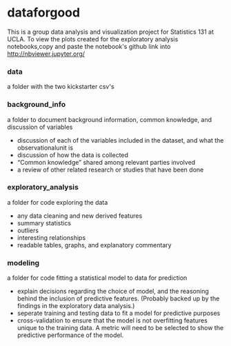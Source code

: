 # dataforgood
This is a group data analysis and visualization project for Statistics 131 at UCLA.
To view the plots created for the exploratory analysis notebooks,copy and paste the notebook's github link into http://nbviewer.jupyter.org/

### data
a folder with the two kickstarter csv's

### background_info
a folder to document background information, common knowledge, and discussion of variables
- discussion of each of the variables included in the dataset, and what the observationalunit is
- discussion of how the data is collected
- “Common knowledge” shared among relevant parties involved
- a review of other related research or studies that have been done

### exploratory_analysis
a folder for code exploring the data 
- any data cleaning and new derived features
- summary statistics
- outliers
- interesting relationships
- readable tables, graphs, and explanatory commentary

### modeling
a folder for code fitting a statistical model to data for prediction
- explain decisions regarding the choice of model, and the reasoning behind the inclusion of predictive features. (Probably backed up by the findings in the exploratory data analysis.)
- seperate training and testing data to fit a model for predictive purposes
- cross-validation to ensure that the model is not overfitting features unique to the training data. A metric will need to be selected to show the predictive performance of the model.
